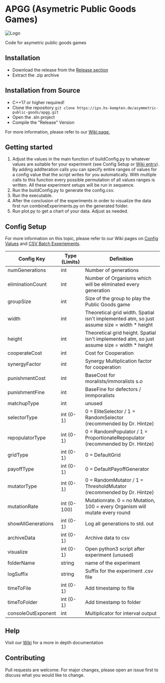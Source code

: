 # APGG (Asymetric Public Goods Games)

![Logo](https://mirko.dev/apgg_logo_full.png)

Code for asymetric public goods games

## Installation
* Download the release from the [Release section ](https://github.com/APGG-Lab/APGG/tags)
* Extract the .zip archive

## Installation from Source

* C++17 or higher required!
* Clone the repository `git clone https://ips.hs-kempten.de/asymmetric-public-goods/apgg.git`
* Open the .sln project
* Compile the "Release" Version

For more information, please refer to our [Wiki page.](https://github.com/APGG-Lab/APGG/wiki/Build-From-Scratch)

## Getting started
1. Adjust the values in the main function of buildConfig.py to whatever values are suitable for your experiment (see Config Setup or [Wiki entry](https://github.com/APGG-Lab/APGG/wiki/ConfigValues)). By adding addIteration calls you can specify entire ranges of values for a config value that the script writes for you automatically. With multiple calls to this function every possible permutation of all values ranges is written. All these experiment setups will be run in sequence.
2. Run the buildConfig.py to generate the config.csv.
3. Run the executable. 
4. After the conclusion of the experiments in order to visualize the data first run combineExperiments.py on the generated folder.
5. Run plot.py to get a chart of your data. Adjust as needed.

## Config Setup

For more information on this topic, please refer to our Wiki pages on [Config Values](https://github.com/APGG-Lab/APGG/wiki/ConfigValues) and [CSV Batch Experiements](https://github.com/APGG-Lab/APGG/wiki/CSV-Batch-Experiments).

| Config Key | Type (Limits) | Definition |
| -------- | -------- | -------- |
| numGenerations | int | Number of generations |
| eliminationCount |  int | Number of Organisms which will be eliminated every generation |
|groupSize | int |   Size of the group to play the Public Goods game |
|width | int | Theoretical grid width. Spatial isn't implemented atm, so just assume size = width * height |
|height | int | Theoretical grid height. Spatial isn't implemented atm, so just assume size = width * height |
|cooperateCost| int | Cost for Cooperation |
|synergyFactor| int | Synergy Multiplication factor for cooperation |
|punishmentCost| int | BaseCost for moralists/immoralists  s.o |
|punishmentFine | int | BaseFine for defectors / immporalists |
|matchupType | int | unused |
|selectorType| int  (0-1) |  0 = EliteSelector / 1 = RandomSelector (recommended by Dr. Hintze) |
|repopulatorType | int  (0-1) | 0 = RandomPopulator / 1 = ProportionateRepopulator (recommended by Dr. Hintze) |
|gridType | int  (0-1) | 0 = DefaultGrid |
|payoffType | int  (0-1) | 0 = DefaultPayoffGenerator |
|mutatorType | int  (0-1) | 0 = RandomMutator / 1 = ThresholdMutator (recommended by Dr. Hintze) |
|mutationRate | int  (0-100) | Mutationrate. 0 = no Mutation, 100 = every Organism will mutate every round |
|showAllGenerations | int  (0-1)  | Log all generations to std. out |
|archiveData | int  (0-1) | Archive data to csv | 
|visualize | int (0-1) | Open python3 script after experiment (unused) | 
|folderName| string  | name of the experiment
|logSuffix | string | Suffix for the experiment .csv file |
|timeToFile | int  (0-1) | Add timestamp to file | 
|timeToFolder | int (0-1) | Add timestamp to folder |
|consoleOutExponent | int  | Multiplicator for interval output |

## Help
Visit our [Wiki](https://github.com/APGG-Lab/APGG/wiki) for a more in depth documentation

## Contributing
Pull requests are welcome. For major changes, please open an issue first to discuss what you would like to change.
